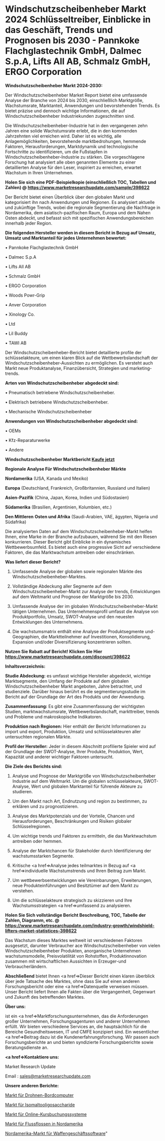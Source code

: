 # Windschutzscheibenheber Markt 2024 Schlüsseltreiber, Einblicke in das Geschäft, Trends und Prognosen bis 2030 - Pannkoke Flachglastechnik GmbH, Dalmec S.p.A, Lifts All AB, Schmalz GmbH, ERGO Corporation

<strong>Windschutzscheibenheber Markt 2024-2030:</strong>

Der Windschutzscheibenheber Market Report bietet eine umfassende Analyse der Branche von 2024 bis 2030, einschließlich Marktgröße, Wachstumsrate, Marktanteil, Anwendungen und bevorstehenden Trends. Es bietet präzise und dennoch wichtige Informationen, die auf Windschutzscheibenheber Industriekunden zugeschnitten sind.

Die Windschutzscheibenheber-Industrie hat in den vergangenen zehn Jahren eine solide Wachstumsrate erlebt, die in den kommenden Jahrzehnten viel erreichen wird. Daher ist es wichtig, alle Anlagemöglichkeiten, bevorstehende marktbedrohungen, hemmende Faktoren, Herausforderungen, Marktdynamik und technologische Fortschritte zu identifizieren, um die Fußstapfen in Windschutzscheibenheber-Industrie zu stärken. Die vorgeschlagene Forschung hat analysiert alle oben genannten Elemente zu einer detaillierten Analyse für den Leser, inspiriert zu erreichen, erwartet Wachstum in Ihren Unternehmen.

<strong>Holen Sie sich eine PDF-Beispielkopie (einschließlich TOC, Tabellen und Zahlen) @
</strong><strong><a href=https://www.marketresearchupdate.com/sample/398622><strong>https://www.marketresearchupdate.com/sample/398622</u></font></a></strong></strong>

Der Bericht bietet einen Überblick über den globalen Markt und kategorisiert ihn nach Anwendungen und Regionen. Es analysiert aktuelle und zukünftige Trends, wobei die regionale Segmentierung die Nachfrage in Nordamerika, dem asiatisch-pazifischen Raum, Europa und dem Nahen Osten abdeckt, und befasst sich mit spezifischen Anwendungsbereichen innerhalb jeder Region.

<strong>Die folgenden Hersteller werden in diesem Bericht in Bezug auf Umsatz, Umsatz und Marktanteil für jedes Unternehmen bewertet:</strong>

• Pannkoke Flachglastechnik GmbH

• Dalmec S.p.A

• Lifts All AB

• Schmalz GmbH

• ERGO Corporation

• Woods Powr-Grip

• Anver Corporation

• Xinology Co.

• Ltd

• Lil Buddy

• TAWI AB

Der Windschutzscheibenheber-Bericht bietet detaillierte profile der schlüsselakteure, um einen klaren Blick auf die Wettbewerbslandschaft der Windschutzscheibenheber-Aussichten zu ermöglichen. Es versteht auch Markt neue Produktanalyse, Finanzübersicht, Strategien und marketing-trends.

<strong>Arten von Windschutzscheibenheber abgedeckt sind:</strong>

• Pneumatisch betriebene Windschutzscheibenheber.

• Elektrisch betriebene Windschutzscheibenheber.

• Mechanische Windschutzscheibenheber

<strong>Anwendungen von Windschutzscheibenheber abgedeckt sind:</strong>

• OEMs

• Kfz-Reparaturwerke

• Andere

<strong>Windschutzscheibenheber Marktbericht <a href=https://www.marketresearchupdate.com/buynow/398622>Kaufe jetzt</a></strong>

<strong>Regionale Analyse Für Windschutzscheibenheber Märkte</strong>

<strong>Nordamerika</strong> (USA, Kanada und Mexiko)

<strong>Europa</strong> (Deutschland, Frankreich, Großbritannien, Russland und Italien)

<strong>Asien-Pazifik</strong> (China, Japan, Korea, Indien und Südostasien)

<strong>Südamerika</strong> (Brasilien, Argentinien, Kolumbien, etc.)

<strong>Den Mittleren</strong> <strong>Osten und Afrika</strong> (Saudi-Arabien, VAE, ägypten, Nigeria und Südafrika)

Die analysierten Daten auf dem Windschutzscheibenheber-Markt helfen Ihnen, eine Marke in der Branche aufzubauen, während Sie mit den Riesen konkurrieren. Dieser Bericht gibt Einblicke in ein dynamisches Wettbewerbsumfeld. Es bietet auch eine progressive Sicht auf verschiedene Faktoren, die das Marktwachstum antreiben oder einschränken.

<strong>Was liefert dieser Bericht?</strong>

1. Umfassende Analyse der globalen sowie regionalen Märkte des Windschutzscheibenheber-Marktes.

2. Vollständige Abdeckung aller Segmente auf dem Windschutzscheibenheber-Markt zur Analyse der trends, Entwicklungen auf dem Weltmarkt und Prognose der Marktgröße bis 2030.

3. Umfassende Analyse der im globalen Windschutzscheibenheber-Markt tätigen Unternehmen. Das Unternehmensprofil umfasst die Analyse von Produktportfolio, Umsatz, SWOT-Analyse und den neuesten Entwicklungen des Unternehmens.

4. Die wachstumsmatrix enthält eine Analyse der Produktsegmente und-Geographien, die Marktteilnehmer auf Investitionen, Konsolidierung, Expansion und/oder Diversifizierung konzentrieren sollten.

<strong>Nutzen Sie Rabatt auf Bericht! Klicken Sie Hier
</strong><strong><a href=https://www.marketresearchupdate.com/discount/398622>https://www.marketresearchupdate.com/discount/398622</b></u></font></strong></a>

<strong>Inhaltsverzeichnis:</strong>

<strong>Studie Abdeckung:</strong> es umfasst wichtige Hersteller abgedeckt, wichtige Marktsegmente, den Umfang der Produkte auf dem globalen Windschutzscheibenheber Markt angeboten, Jahre betrachtet, und studienziele. Darüber hinaus berührt es die segmentierungsstudie im Bericht auf der Grundlage der Art des Produkts und der Anwendung.

<strong>Zusammenfassung:</strong> Es gibt eine Zusammenfassung der wichtigsten Studien, marktwachstumsrate, Wettbewerbslandschaft, markttreiber, trends und Probleme und makroskopische Indikatoren.

<strong>Produktion nach Regionen:</strong> Hier enthält der Bericht Informationen zu import und export, Produktion, Umsatz und schlüsselakteuren aller untersuchten regionalen Märkte.

<strong>Profil der Hersteller:</strong> Jeder in diesem Abschnitt profilierte Spieler wird auf der Grundlage der SWOT-Analyse, Ihrer Produkte, Produktion, Wert, Kapazität und anderer wichtiger Faktoren untersucht.

<strong>Die Ziele des Berichts sind:</strong>

1) Analyse und Prognose der Marktgröße von Windschutzscheibenheber Industrie auf dem Weltmarkt.
Um die globalen schlüsselakteure, SWOT-Analyse, Wert und globalen Marktanteil für führende Akteure zu studieren.

2) Um den Markt nach Art, Endnutzung und region zu bestimmen, zu erklären und zu prognostizieren.

3) Analyse des Marktpotenzials und der Vorteile, Chancen und Herausforderungen, Beschränkungen und Risiken globaler Schlüsselregionen.

4) Um wichtige trends und Faktoren zu ermitteln, die das Marktwachstum antreiben oder hemmen.

5) Analyse der Marktchancen für Stakeholder durch Identifizierung der wachstumsstarken Segmente.

6) Kritische <a href=>Analyse</a> jedes teilmarktes in Bezug auf <a href=>individuelle</a> Wachstumstrends und Ihren Beitrag zum Markt.

7) Um wettbewerbsentwicklungen wie Vereinbarungen, Erweiterungen, neue Produkteinführungen und Besitztümer auf dem Markt zu verstehen.

8) Um die schlüsselakteure strategisch zu skizzieren und Ihre Wachstumsstrategien <a href=>umfassend</a> zu analysieren.

<strong>Holen Sie Sich vollständige Bericht Beschreibung, TOC, Tabelle der Zahlen, Diagramm, etc. @ </strong><strong><a href=https://www.marketresearchupdate.com/industry-growth/windshield-lifters-market-statistices-398622>https://www.marketresearchupdate.com/industry-growth/windshield-lifters-market-statistices-398622</a></font></strong>

Das Wachstum dieses Marktes weltweit ist verschiedenen Faktoren ausgesetzt, darunter Verbraucher ace Windschutzscheibenheber von vielen Windschutzscheibenheber Produkten, anorganische Unternehmen wachstumsmodelle, Preisvolatilität von Rohstoffen, Produktinnovation zusammen mit wirtschaftlichen Aussichten in Erzeuger-und Verbraucherländern.

<strong>Abschließend</strong> bietet Ihnen <a href=>Dieser</a> Bericht einen klaren überblick über jede Tatsache des Marktes, ohne dass Sie auf einen anderen Forschungsbericht oder eine <a href=>Datenquelle</a> verweisen müssen. Unser Bericht liefert Ihnen alle Fakten über die Vergangenheit, Gegenwart und Zukunft des betreffenden Marktes.

<strong>Über uns:</strong>

 ist ein <a href=>Marktfors</a>chungsunternehmen, das die Anforderungen großer Unternehmen, Forschungsagenturen und anderer Unternehmen erfüllt. Wir bieten verschiedene Services an, die hauptsächlich für die Bereiche Gesundheitswesen, IT und CMFE konzipiert sind. Ein wesentlicher <a href=>Beitrag</a> dazu ist die Kundenerfahrungsforschung. Wir passen auch Forschungsberichte an und bieten syndizierte Forschungsberichte sowie Beratungsdienste an.

<strong><a href=>Kontaktiere uns:</a></strong>

Market Research Update

Email : sales@marketresearchupdate.com

<strong>Unsere anderen Berichte:</strong>

<a href=https://www.linkedin.com/pulse/drone-onboard-computer-market-2023-challenges>Markt für Drohnen-Bordcomputer</a>

<a href=https://www.linkedin.com/pulse/isomaltooligosaccharide-market-sizing-up-anticipating>Markt für Isomaltooligosaccharide</a>

<a href=https://www.linkedin.com/pulse/online-course-booking-system-market-size-emerging>Markt für Online-Kursbuchungssysteme</a>

<a href=https://www.linkedin.com/pulse/north-america-river-floats-market-trends-2023-updated>Markt für Flussflossen in Nordamerika</a>

<a href=https://www.linkedin.com/pulse/north-america-gun-shop-software-market-size2023-2030>Nordamerika-Markt für Waffengeschäftssoftware</a>"
